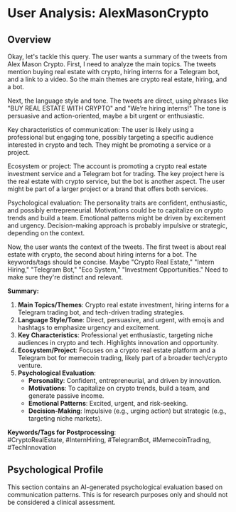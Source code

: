 # User Analysis: AlexMasonCrypto

## Overview

<think>
Okay, let's tackle this query. The user wants a summary of the tweets from Alex Mason Crypto. First, I need to analyze the main topics. The tweets mention buying real estate with crypto, hiring interns for a Telegram bot, and a link to a video. So the main themes are crypto real estate, hiring, and a bot.

Next, the language style and tone. The tweets are direct, using phrases like "BUY REAL ESTATE WITH CRYPTO" and "We’re hiring interns!" The tone is persuasive and action-oriented, maybe a bit urgent or enthusiastic. 

Key characteristics of communication: The user is likely using a professional but engaging tone, possibly targeting a specific audience interested in crypto and tech. They might be promoting a service or a project.

Ecosystem or project: The account is promoting a crypto real estate investment service and a Telegram bot for trading. The key project here is the real estate with crypto service, but the bot is another aspect. The user might be part of a larger project or a brand that offers both services.

Psychological evaluation: The personality traits are confident, enthusiastic, and possibly entrepreneurial. Motivations could be to capitalize on crypto trends and build a team. Emotional patterns might be driven by excitement and urgency. Decision-making approach is probably impulsive or strategic, depending on the context.

Now, the user wants the context of the tweets. The first tweet is about real estate with crypto, the second about hiring interns for a bot. The keywords/tags should be concise. Maybe "Crypto Real Estate," "Intern Hiring," "Telegram Bot," "Eco System," "Investment Opportunities." Need to make sure they're distinct and relevant.
</think>

**Summary:**  
1. **Main Topics/Themes**: Crypto real estate investment, hiring interns for a Telegram trading bot, and tech-driven trading strategies.  
2. **Language Style/Tone**: Direct, persuasive, and urgent, with emojis and hashtags to emphasize urgency and excitement.  
3. **Key Characteristics**: Professional yet enthusiastic, targeting niche audiences in crypto and tech. Highlights innovation and opportunity.  
4. **Ecosystem/Project**: Focuses on a crypto real estate platform and a Telegram bot for memecoin trading, likely part of a broader tech/crypto venture.  
5. **Psychological Evaluation**:  
   - **Personality**: Confident, entrepreneurial, and driven by innovation.  
   - **Motivations**: To capitalize on crypto trends, build a team, and generate passive income.  
   - **Emotional Patterns**: Excited, urgent, and risk-seeking.  
   - **Decision-Making**: Impulsive (e.g., urging action) but strategic (e.g., targeting niche markets).  

**Keywords/Tags for Postprocessing**:  
#CryptoRealEstate, #InternHiring, #TelegramBot, #MemecoinTrading, #TechInnovation

## Psychological Profile

This section contains an AI-generated psychological evaluation based on communication patterns. This is for research purposes only and should not be considered a clinical assessment.